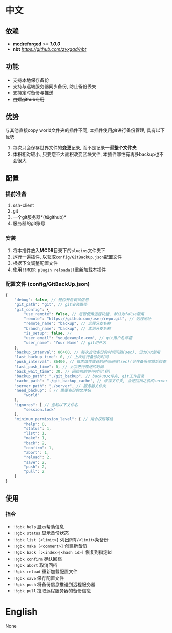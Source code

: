 
# 中文

## 依赖
- **mcdreforged** >= ***1.0.0***
- **nbt** *<https://github.com/zyxgad/nbt>*

## 功能
- 支持本地保存备份
- 支持与远端服务器同步备份, 防止备份丢失
- 支持定时备份与推送
- ~~白嫖github专用~~

## 优势

与其他直接copy world文件夹的插件不同, 本插件使用*git*进行备份管理, 具有以下优势
1. 每次只会保存世界文件的**变更**记录, 而不是记录一遍**整个文件夹**
2. 体积相对较小, 只要您不大面积改变区块文件, 本插件哪怕有再多backup也不会很大

## 配置
### 提前准备
1. ssh-client
2. git
3. 一个git服务器*(如github)*
4. 服务器的git账号

### 安装
1. 将本插件放入**MCDR**目录下的`plugins`文件夹下
2. 运行一遍插件, 以获取`config/GitBackUp.json`配置文件
3. 根据下文调整配置文件
4. 使用`!!MCDR plugin reloadall`重新加载本插件

### 配置文件 (config/GitBackUp.json)
```javascript
{
    "debug": false, // 是否开启调试信息
    "git_path": "git", // git安装路径
    "git_config": {
        "use_remote": false, // 是否使用远程功能, 默认为false禁用
        "remote": "https://github.com/user/repo.git", // 远程地址
        "remote_name": "backup", // 远程分支名称
        "branch_name": "backup", // 本地分支名称
        "is_setup": false, // 
        "user_email": "you@example.com", // git用户名邮箱
        "user_name": "Your Name" // git用户名
    },
    "backup_interval": 86400, // 每次自动备份的时间间隔(sec), 设为0以禁用
    "last_backup_time": 0, // 上次进行备份的时间
    "push_interval": 86400, // 每次惰性推送的时间间隔(sec)(会在备份完成后检查是否推送), 设为0以禁用
    "last_push_time": 0, // 上次进行推送的时间
    "back_wait_time": 30, // 回档前的等待时间(秒)
    "backup_path": "./git_backup", // backup文件夹, git工作目录
    "cache_path": "./git_backup_cache", // 缓存文件夹, 会把回档之前的server文件夹
    "server_path": "./server", // 服务器文件夹
    "need_backup": [ // 需要备份的文件名
        "world"
    ],
    "ignores": [ // 忽略以下文件名
        "session.lock"
    ],
    "minimum_permission_level": { // 指令权限等级
        "help": 0,
        "status": 1,
        "list": 1,
        "make": 1,
        "back": 2,
        "confirm": 1,
        "abort": 1,
        "reload": 2,
        "save": 2,
        "push": 2,
        "pull": 2
    }
}
```

## 使用
### 指令

- `!!gbk help` 显示帮助信息
- `!!gbk status` 显示备份状态
- `!!gbk list [<limit>]` 列出`所有/<limit>`条备份
- `!!gbk make [<comment>]` 创建新备份
- `!!gbk back [:<index>|<hash id>]` 恢复到指定id
- `!!gbk confirm` 确认回档
- `!!gbk abort` 取消回档
- `!!gbk reload` 重新加载配置文件
- `!!gbk save` 保存配置文件
- `!!gbk push` 将备份信息推送到远程服务器
- `!!gbk pull` 拉取远程服务器的备份信息

# English
None
